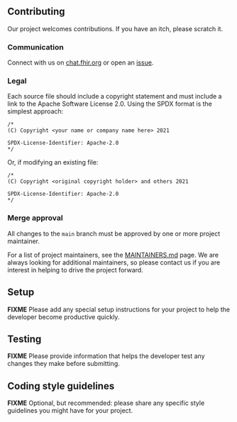 ## Contributing
Our project welcomes contributions. If you have an itch, please scratch it.

### Communication
Connect with us on [chat.fhir.org](https://chat.fhir.org/#narrow/stream/179170-smart/topic/Keycloak.20for.20SMART.20authz)
or open an [issue](https://github.com/Alvearie/keycloak-extensions-for-fhir/issues).

### Legal
Each source file should include a copyright statement and must include a link to the Apache
Software License 2.0. Using the SPDX format is the simplest approach:

```
/*
(C) Copyright <your name or company name here> 2021

SPDX-License-Identifier: Apache-2.0
*/
```

Or, if modifying an existing file:
```
/*
(C) Copyright <original copyright holder> and others 2021

SPDX-License-Identifier: Apache-2.0
*/
```

### Merge approval
All changes to the `main` branch must be approved by one or more project maintainer.

For a list of project maintainers, see the [MAINTAINERS.md](MAINTAINERS.md) page.
We are always looking for additional maintainers, so please contact us if you are interest in helping to drive the project forward.

## Setup
**FIXME** Please add any special setup instructions for your project to help the developer
become productive quickly.

## Testing
**FIXME** Please provide information that helps the developer test any changes they make
before submitting.

## Coding style guidelines
**FIXME** Optional, but recommended: please share any specific style guidelines you might
have for your project.
